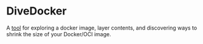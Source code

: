 # DiveDocker

A [tool](https://github.com/wagoodman/dive) for exploring a docker image, layer contents, and discovering ways to shrink the size of your Docker/OCI image.

